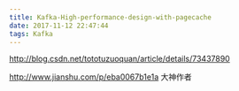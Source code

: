 ```yaml
---
title: Kafka-High-performance-design-with-pagecache
date: 2017-11-12 22:47:44
tags: Kafka
---
```


http://blog.csdn.net/tototuzuoquan/article/details/73437890

http://www.jianshu.com/p/eba0067b1e1a
大神作者